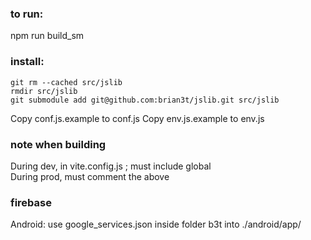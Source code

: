 ### to run: 
npm run build_sm

### install:
```
git rm --cached src/jslib
rmdir src/jslib
git submodule add git@github.com:brian3t/jslib.git src/jslib
```

Copy conf.js.example to conf.js
Copy env.js.example to env.js

### note when building
During dev, in vite.config.js ; must include global  
During prod, must comment the above

### firebase
Android: use google_services.json inside folder b3t into ./android/app/
